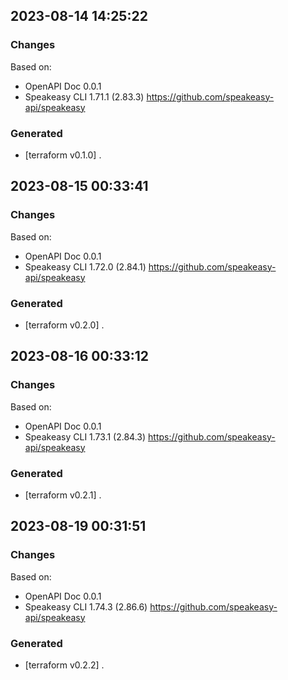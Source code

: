

## 2023-08-14 14:25:22
### Changes
Based on:
- OpenAPI Doc 0.0.1 
- Speakeasy CLI 1.71.1 (2.83.3) https://github.com/speakeasy-api/speakeasy
### Generated
- [terraform v0.1.0] .

## 2023-08-15 00:33:41
### Changes
Based on:
- OpenAPI Doc 0.0.1 
- Speakeasy CLI 1.72.0 (2.84.1) https://github.com/speakeasy-api/speakeasy
### Generated
- [terraform v0.2.0] .

## 2023-08-16 00:33:12
### Changes
Based on:
- OpenAPI Doc 0.0.1 
- Speakeasy CLI 1.73.1 (2.84.3) https://github.com/speakeasy-api/speakeasy
### Generated
- [terraform v0.2.1] .

## 2023-08-19 00:31:51
### Changes
Based on:
- OpenAPI Doc 0.0.1 
- Speakeasy CLI 1.74.3 (2.86.6) https://github.com/speakeasy-api/speakeasy
### Generated
- [terraform v0.2.2] .